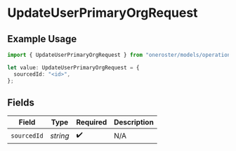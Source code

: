 # UpdateUserPrimaryOrgRequest

## Example Usage

```typescript
import { UpdateUserPrimaryOrgRequest } from "oneroster/models/operations";

let value: UpdateUserPrimaryOrgRequest = {
  sourcedId: "<id>",
};
```

## Fields

| Field              | Type               | Required           | Description        |
| ------------------ | ------------------ | ------------------ | ------------------ |
| `sourcedId`        | *string*           | :heavy_check_mark: | N/A                |